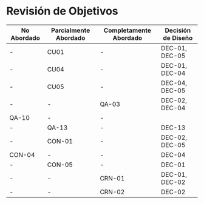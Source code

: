 # Revisión de Objetivos

| No Abordado | Parcialmente Abordado | Completamente Abordado | Decisión de Diseño |
| ----------- | --------------------- | ---------------------- | ------------------ |
| -           | CU01                  | -                      | DEC-01, DEC-05     |
| -           | CU04                  | -                      | DEC-01, DEC-04     |
| -           | CU05                  | -                      | DEC-04, DEC-05     |
| -           | -                     | QA-03                  | DEC-02, DEC-04     |
| QA-10       | -                     | -                      |                    |
| -           | QA-13                 | -                      | DEC-13             |
| -           | CON-01                | -                      | DEC-02, DEC-05     |
| CON-04      | -                     | -                      | DEC-04             |
| -           | CON-05                | -                      | DEC-01             |
| -           | -                     | CRN-01                 | DEC-01, DEC-02     |
| -           | -                     | CRN-02                 | DEC-02             |

